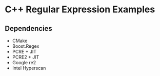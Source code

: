 # C++ Regular Expression Examples

## Dependencies

- CMake
- Boost.Regex
- PCRE + JIT
- PCRE2 + JIT
- Google re2
- Intel Hyperscan

